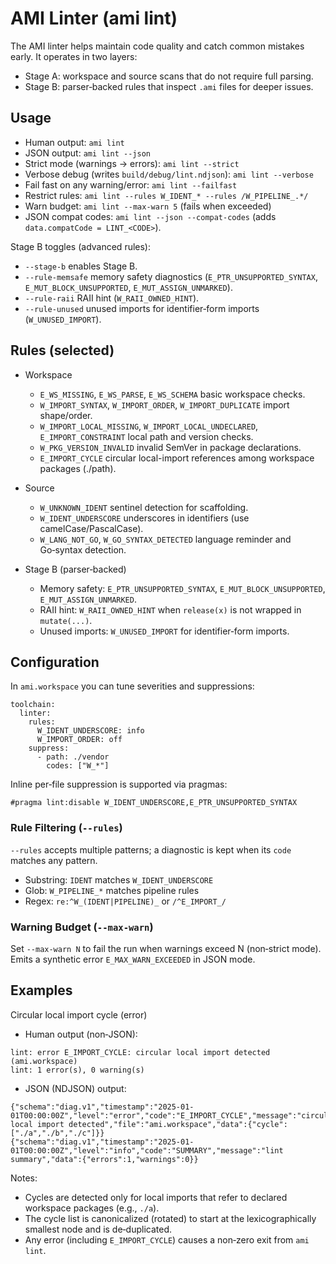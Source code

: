 # AMI Linter (ami lint)

The AMI linter helps maintain code quality and catch common mistakes early. It operates in two layers:

- Stage A: workspace and source scans that do not require full parsing.
- Stage B: parser‑backed rules that inspect `.ami` files for deeper issues.

## Usage

- Human output: `ami lint`
- JSON output: `ami lint --json`
- Strict mode (warnings → errors): `ami lint --strict`
- Verbose debug (writes `build/debug/lint.ndjson`): `ami lint --verbose`
- Fail fast on any warning/error: `ami lint --failfast`
- Restrict rules: `ami lint --rules W_IDENT_* --rules /W_PIPELINE_.*/`
- Warn budget: `ami lint --max-warn 5` (fails when exceeded)
- JSON compat codes: `ami lint --json --compat-codes` (adds `data.compatCode = LINT_<CODE>`).

Stage B toggles (advanced rules):
- `--stage-b` enables Stage B.
- `--rule-memsafe` memory safety diagnostics (`E_PTR_UNSUPPORTED_SYNTAX`, `E_MUT_BLOCK_UNSUPPORTED`, `E_MUT_ASSIGN_UNMARKED`).
- `--rule-raii` RAII hint (`W_RAII_OWNED_HINT`).
- `--rule-unused` unused imports for identifier‑form imports (`W_UNUSED_IMPORT`).

## Rules (selected)

- Workspace
  - `E_WS_MISSING`, `E_WS_PARSE`, `E_WS_SCHEMA` basic workspace checks.
  - `W_IMPORT_SYNTAX`, `W_IMPORT_ORDER`, `W_IMPORT_DUPLICATE` import shape/order.
  - `W_IMPORT_LOCAL_MISSING`, `W_IMPORT_LOCAL_UNDECLARED`, `E_IMPORT_CONSTRAINT` local path and version checks.
  - `W_PKG_VERSION_INVALID` invalid SemVer in package declarations.
  - `E_IMPORT_CYCLE` circular local-import references among workspace packages (./path).

- Source
  - `W_UNKNOWN_IDENT` sentinel detection for scaffolding.
  - `W_IDENT_UNDERSCORE` underscores in identifiers (use camelCase/PascalCase).
  - `W_LANG_NOT_GO`, `W_GO_SYNTAX_DETECTED` language reminder and Go‑syntax detection.

- Stage B (parser‑backed)
  - Memory safety: `E_PTR_UNSUPPORTED_SYNTAX`, `E_MUT_BLOCK_UNSUPPORTED`, `E_MUT_ASSIGN_UNMARKED`.
  - RAII hint: `W_RAII_OWNED_HINT` when `release(x)` is not wrapped in `mutate(...)`.
  - Unused imports: `W_UNUSED_IMPORT` for identifier‑form imports.

## Configuration

In `ami.workspace` you can tune severities and suppressions:

```
toolchain:
  linter:
    rules:
      W_IDENT_UNDERSCORE: info
      W_IMPORT_ORDER: off
    suppress:
      - path: ./vendor
        codes: ["W_*"]
```

Inline per‑file suppression is supported via pragmas:

```
#pragma lint:disable W_IDENT_UNDERSCORE,E_PTR_UNSUPPORTED_SYNTAX
```

### Rule Filtering (`--rules`)

`--rules` accepts multiple patterns; a diagnostic is kept when its `code` matches any pattern.
- Substring: `IDENT` matches `W_IDENT_UNDERSCORE`
- Glob: `W_PIPELINE_*` matches pipeline rules
- Regex: `re:^W_(IDENT|PIPELINE)_` or `/^E_IMPORT_/`

### Warning Budget (`--max-warn`)

Set `--max-warn N` to fail the run when warnings exceed N (non‑strict mode). Emits a synthetic error `E_MAX_WARN_EXCEEDED` in JSON mode.

## Examples

Circular local import cycle (error)

- Human output (non‑JSON):

```
lint: error E_IMPORT_CYCLE: circular local import detected (ami.workspace)
lint: 1 error(s), 0 warning(s)
```

- JSON (NDJSON) output:

```
{"schema":"diag.v1","timestamp":"2025-01-01T00:00:00Z","level":"error","code":"E_IMPORT_CYCLE","message":"circular local import detected","file":"ami.workspace","data":{"cycle":["./a","./b","./c"]}}
{"schema":"diag.v1","timestamp":"2025-01-01T00:00:00Z","level":"info","code":"SUMMARY","message":"lint summary","data":{"errors":1,"warnings":0}}
```

Notes:
- Cycles are detected only for local imports that refer to declared workspace packages (e.g., `./a`).
- The cycle list is canonicalized (rotated) to start at the lexicographically smallest node and is de‑duplicated.
- Any error (including `E_IMPORT_CYCLE`) causes a non‑zero exit from `ami lint`.
